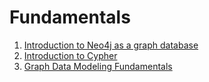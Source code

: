 # Fundamentals

1. [Introduction to Neo4j as a graph database](fundamentals/checkpoint-1-graph-and-neo4j.md)
2. [Introduction to Cypher](fundamentals/checkpoint-2-cypher.md)
3. [Graph Data Modeling Fundamentals](fundamentals/checkpoint-3-graph-data-modeling-fundamentals.md)
